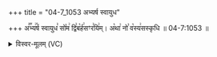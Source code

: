 +++
title = "04-7_1053 अभ्यर्ष स्वायुध"

+++
अ꣣꣬भ्य꣢꣯र्ष स्वायुध꣣ सो꣡म꣢ द्वि꣣ब꣡र्ह꣢सꣳर꣣यि꣢म्। अ꣡था꣢ नो꣣ व꣡स्य꣢सस्कृधि ॥ 04-7:1053 ॥

<details><summary>विस्वर-मूलम् (VC)</summary>

अभ्यर्ष स्वायुध सोम द्विबर्हसꣳ रयिम् । अथा नो वस्यसस्कृधि ॥१०५३॥
</details>